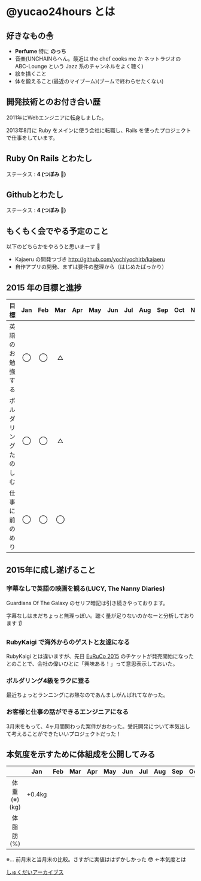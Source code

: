 # @yucao24hours とは
## 好きなもの☃
* **Perfume** 特に **のっち**
* 音楽(UNCHAINらへん。最近は the chef cooks me か ネットラジオの ABC-Lounge という Jazz 系のチャンネルをよく聴く)
* 絵を描くこと
* 体を鍛えること(最近のマイブーム)(ブームで終わらせたくない)

## 開発技術とのお付き合い歴
2011年にWebエンジニアに転身しました。

2013年8月に Ruby をメインに使う会社に転職し、Rails を使ったプロジェクトで仕事をしています。

## Ruby On Rails とわたし
ステータス : **4 (つぼみ :tulip:)**

## Githubとわたし
ステータス : **4 (つぼみ :tulip:)**

## もくもく会でやる予定のこと
以下のどちらかをやろうと思いまーす :rabbit:

- Kajaeru の開発つづき http://github.com/yochiyochirb/kajaeru
- 自作アプリの開発、まずは要件の整理から（はじめたばっかり）

## 2015 年の目標と進捗
|            目標           | Jan | Feb | Mar | Apr | May | Jun | Jul | Aug | Sep | Oct | Nov | Dec |
|:-------------------------|:---:|:---:|:---:|:---:|:---:|:---:|:---:|:---:|:---:|:---:|:---:|:---:|
|英語のお勉強する| ◯ | ◯ | △ |
|ボルダリングたのしむ| ◯ | ◯ | △ |
|仕事に前のめり| ◯ | ◯ | ◯ |

## 2015年に成し遂げること
### 字幕なしで英語の映画を観る(LUCY, The Nanny Diaries)
Guardians Of The Galaxy のセリフ暗記は引き続きやっております。

字幕なしはまだちょっと無理っぽい。聴く量が足りないのかなーと分析しております :ear:

### RubyKaigi で海外からのゲストと友達になる
RubyKaigi とは違いますが、先日 [EuRuCo 2015](http://www.euruko2015.org/) のチケットが発売開始になったとのことで、会社の偉いひとに「興味ある！」って意思表示しておいた。

### ボルダリング4級をラクに登る
最近ちょっとランニングにお熱なのであんましがんばれてなかった。

### お客様と仕事の話ができるエンジニアになる
3月末をもって、4ヶ月間関わった案件がおわった。受託開発について本気出して考えることができたいいプロジェクトだった！

## 本気度を示すために体組成を公開してみる
|           | Jan | Feb | Mar | Apr | May | Jun | Jul | Aug | Sep | Oct | Nov | Dec |
|:---------:|:---:|:---:|:---:|:---:|:---:|:---:|:---:|:---:|:---:|:---:|:---:|:---:|
| 体重(※)(kg) |+0.4kg|
| 体脂肪(%)   ||

※… 前月末と当月末の比較。さすがに実値ははずかしかった :flushed: ←本気度とは

[しゅくだいアーカイブス](https://gist.github.com/yucao24hours/9353b1a818a1c94d71ff)
